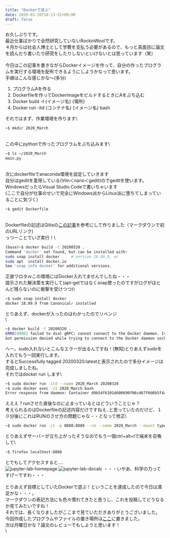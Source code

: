 ```yaml
---
title: "Dockerで遊ぶ"
date: 2020-03-20T18:13:52+09:00
draft: false
---
```


お久しぶりです。\
最近仕事ばかりで全然研究していないRockinWoolです。\
４月からは社会人博士として学費を支払う必要があるので、もっと真面目に論文を読んだり書いたり研究をしたりしないといけないとは思っています（笑）\
\
今日はこの記事を書きながらDockerイメージを作って、自分の作ったプログラムを実行する環境を配布できるようにしようかなって思います。\
手順はこんな感じかな〜(多分)
1. プログラムAを作る
2. Dockerfileを作ってDockerimageをビルドするときにAをぶち込む
3. Docker build -t {イメージ名} {場所}
4. Docker run -itd {コンテナ名} {イメージ名} bash

それではまず、作業環境を作ります\
```bash
~$ mkdir 2020_March
```
\
この中にpythonで作ったプログラムをぶち込みます\
```bash
~$ ls ~/2020_March
main.py
```
\
次にdockerfileでanaconda環境を設定していきます\
自分はgeditを愛用している(Vim＜nano＜gedit)のでgeditを使います。WindowsだったらVisual Studio Codeで書いちゃいます\
(ここで自分が仕事のせいで完全にWindows派からLinux派に堕ちてしまっていることに気づく)
```bash
~$ gedit Dockerfile
```
\
Dockerfileの記述はQiitaの[この記事][1]を参考にして作りました（マークダウンで初のURLリンク)\
っつーことでいざ実行！\
```bash
(base)~$ docker build -t 20200320 .
Command 'docker' not found, but can be installed with:
sudo snap install docker     # version 18.09.9, or
sudo apt  install docker.io
See 'snap info docker' for additional versions.
```
正直ワロタｗこの環境にはDocker入れてませんでしたね・・・\
提示された解決策を実行して(apt-getではなくsnap使ったのですがログがほとんど残らないのに衝撃を受けつつ)\
```bash
~$ sudo snap install docker
docker 18.09.9 from Canonical✓ installed
```
とりあえず、dockerが入ったのはわかったのでリベンジ\
\
```bash
~$ docker build -t 20200320 .
ERRO[0000] failed to dial gRPC: cannot connect to the Docker daemon. Is 'docker daemon' running on this host?: dial unix /var/run/docker.sock: connect: permission denied 
Got permission denied while trying to connect to the Docker daemon socket at unix:///var/run/docker.sock: Post http://%2Fvar%2Frun%2Fdocker.sock/v1.39/build?buildargs=%7B%7D&cachefrom=%5B%5D&cgroupparent=&cpuperiod=0&cpuquota=0&cpusetcpus=&cpusetmems=&cpushares=0&dockerfile=Dockerfile&labels=%7B%7D&memory=0&memswap=0&networkmode=default&rm=1&session=py0c14unib9pi5f8397h7t1y0&shmsize=0&t=20200320&target=&ulimits=null&version=1: dial unix /var/run/docker.sock: connect: permission denied
```
へー。sudo入れないとこんなエラーが出るんですね！(無知)とりあえずsudoを入れてもう一回実行します。\
するとSuccessfully tagged 20200320:latestと表示されたので多分イメージは完成しましたね。\
それではdocker run します\
```bash
~$ sudo docker run -itd --name 2020_March 20200320
~$ sudo docker exec -it 2020_March bash
Error response from daemon: Container d9b54f6101d600690f06cd67f0d6b5f4a4294384e65476023f2e105b8817f212 is not running 
```
えええ？runさせた直後なのに止まっているとはどういうことじゃ？\
考えられるのはDockerfileの記述内容だけですねえ..と思っていたのだけど、１０分後にこれはRUNのさせ方の問題じゃな・・となって修正\
```bash
~$ sudo docker run -it -p 8888:8888 --rm --name 2020_March --mount type=bind,src=`pwd`,dst=/program_A 20200320
```
とりあえずサーバーが立ち上がったそうなのでもう一個ctrl+alt+tで端末を召喚して\
```bash
~$ firefox localhost:8888
```
とでもしてアクセスすると....\
![jupyter-lab-homepage](/img/j1.png)
![jupyter-lab-docalc](/img/j2.png)
・・・いやあ、科学の力ってすげーですわ・・・\
\
とりあえず目標としていたDockerで遊ぶ！ということを達成したので今日は満足かな・・・。\
マークダウンの表記方法にも色々慣れてきたと思うし、これを投稿してどうなるか見てみたいですね！\
それでは、長くなりましたがここまで見ていただきありがとうございました。\
今回作成したプログラムやファイルの置き場所は[ここ][2]に置きました。\
次は月曜日かな？論文のレビューでもしようと思います！\
\

[1]:https://qiita.com/komiya_____/items/96c14485eb035701e218
[2]:https://github.com/RockinWool/2020_March_-



